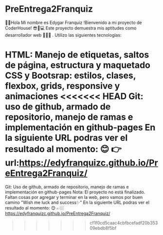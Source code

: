 # PreEntrega2Franquiz
🖖🏼Hola Mi nombre es Edygar Franquiz
!Bienvenido a mi proyecto de CoderHouse! 😎🤍💻
Este proyecto demuestra mis aptitudes como desarrollador web 👩‍💻🚀 . 
Utilizo las siguientes tecnologías:

HTML: Manejo de etiquetas, saltos de página, estructura y maquetado
CSS y Bootsrap: estilos, clases, flexbox, grids, responsive y animaciones
<<<<<<< HEAD
Git: uso de github, armado de repositorio, manejo de ramas e implementación en github-pages
En la siguiente URL podras ver el resultado al momento: 😊 👉 url:https://edyfranquizc.github.io/PreEntrega2Franquiz/
=======
Git: Uso de github, armado de repositorio, manejo de ramas e implementación en github-pages
Nota: El proyecto no está finalizado. Faltan cosas por agregar y terminar en la web, pero vamos por buen camino "Wish me luck and success✨"
En la siguiente URL podras ver el resultado al momento: 😊 👉🏼  https://edyfranquizc.github.io/PreEntrega2Franquiz/
>>>>>>> cf1f0cd5caac4cbfbcefadf20b35309ebdb8f5bf
